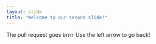 ```yaml
---
layout: slide
title: "Welcome to our second slide!"
---
```

The pull request goes brrrr
Use the left arrow to go back!